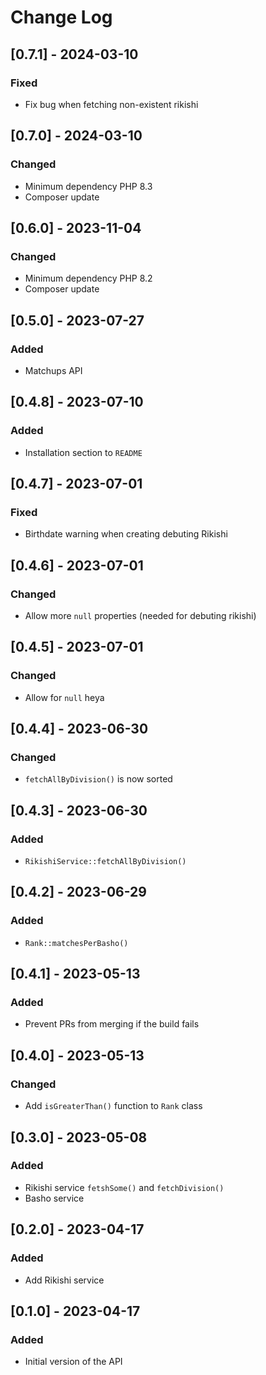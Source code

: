 # Change Log

## [0.7.1] - 2024-03-10

### Fixed
- Fix bug when fetching non-existent rikishi

## [0.7.0] - 2024-03-10

### Changed
- Minimum dependency PHP 8.3
- Composer update

## [0.6.0] - 2023-11-04

### Changed
- Minimum dependency PHP 8.2
- Composer update

## [0.5.0] - 2023-07-27

### Added
- Matchups API

## [0.4.8] - 2023-07-10

### Added
- Installation section to `README`

## [0.4.7] - 2023-07-01

### Fixed
- Birthdate warning when creating debuting Rikishi

## [0.4.6] - 2023-07-01

### Changed
- Allow more `null` properties (needed for debuting rikishi)

## [0.4.5] - 2023-07-01

### Changed
- Allow for `null` heya

## [0.4.4] - 2023-06-30

### Changed
- `fetchAllByDivision()` is now sorted

## [0.4.3] - 2023-06-30

### Added
- `RikishiService::fetchAllByDivision()`

## [0.4.2] - 2023-06-29

### Added
- `Rank::matchesPerBasho()`

## [0.4.1] - 2023-05-13

### Added
- Prevent PRs from merging if the build fails

## [0.4.0] - 2023-05-13

### Changed
- Add `isGreaterThan()` function to `Rank` class

## [0.3.0] - 2023-05-08

### Added
- Rikishi service `fetshSome()` and `fetchDivision()`
- Basho service

## [0.2.0] - 2023-04-17

### Added
- Add Rikishi service

## [0.1.0] - 2023-04-17

### Added
- Initial version of the API
